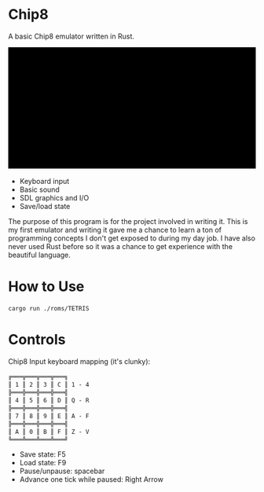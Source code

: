 # Chip8

A basic Chip8 emulator written in Rust.

![example](./space.gif)

- Keyboard input
- Basic sound
- SDL graphics and I/O
- Save/load state

The purpose of this program is for the project involved in writing it. This is my first emulator and writing it gave me a chance to learn a ton of programming concepts I don't get exposed to during my day job.  I have also never used Rust before so it was a chance to get experience with the beautiful language.

# How to Use

```
cargo run ./roms/TETRIS
```

# Controls
Chip8 Input keyboard mapping (it's clunky):
 ```
 ╔═══╦═══╦═══╦═══╗
 ║ 1 ║ 2 ║ 3 ║ C ║ 1 - 4
 ╠═══╬═══╬═══╬═══╣
 ║ 4 ║ 5 ║ 6 ║ D ║ Q - R
 ╠═══╬═══╬═══╬═══╣
 ║ 7 ║ 8 ║ 9 ║ E ║ A - F
 ╠═══╬═══╬═══╬═══╣
 ║ A ║ 0 ║ B ║ F ║ Z - V
 ╚═══╩═══╩═══╩═══╝
 ```

- Save state: F5
- Load state: F9
- Pause/unpause: spacebar
- Advance one tick while paused: Right Arrow
